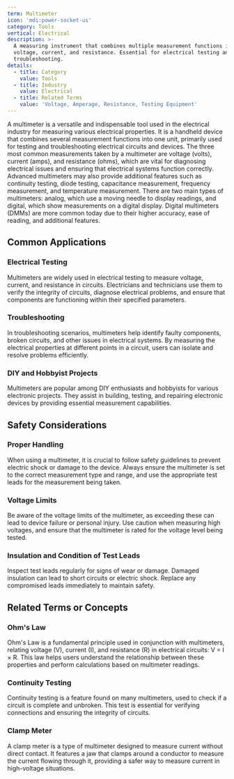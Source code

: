 ```yaml
---
term: Multimeter
icon: 'mdi:power-socket-us'
category: Tools
vertical: Electrical
description: >-
  A measuring instrument that combines multiple measurement functions including
  voltage, current, and resistance. Essential for electrical testing and
  troubleshooting.
details:
  - title: Category
    value: Tools
  - title: Industry
    value: Electrical
  - title: Related Terms
    value: 'Voltage, Amperage, Resistance, Testing Equipment'
---
```

A multimeter is a versatile and indispensable tool used in the electrical industry for measuring various electrical properties. It is a handheld device that combines several measurement functions into one unit, primarily used for testing and troubleshooting electrical circuits and devices. The three most common measurements taken by a multimeter are voltage (volts), current (amps), and resistance (ohms), which are vital for diagnosing electrical issues and ensuring that electrical systems function correctly. Advanced multimeters may also provide additional features such as continuity testing, diode testing, capacitance measurement, frequency measurement, and temperature measurement. There are two main types of multimeters: analog, which use a moving needle to display readings, and digital, which show measurements on a digital display. Digital multimeters (DMMs) are more common today due to their higher accuracy, ease of reading, and additional features.

## Common Applications

### Electrical Testing
Multimeters are widely used in electrical testing to measure voltage, current, and resistance in circuits. Electricians and technicians use them to verify the integrity of circuits, diagnose electrical problems, and ensure that components are functioning within their specified parameters.

### Troubleshooting
In troubleshooting scenarios, multimeters help identify faulty components, broken circuits, and other issues in electrical systems. By measuring the electrical properties at different points in a circuit, users can isolate and resolve problems efficiently.

### DIY and Hobbyist Projects
Multimeters are popular among DIY enthusiasts and hobbyists for various electronic projects. They assist in building, testing, and repairing electronic devices by providing essential measurement capabilities.

## Safety Considerations

### Proper Handling
When using a multimeter, it is crucial to follow safety guidelines to prevent electric shock or damage to the device. Always ensure the multimeter is set to the correct measurement type and range, and use the appropriate test leads for the measurement being taken.

### Voltage Limits
Be aware of the voltage limits of the multimeter, as exceeding these can lead to device failure or personal injury. Use caution when measuring high voltages, and ensure that the multimeter is rated for the voltage level being tested.

### Insulation and Condition of Test Leads
Inspect test leads regularly for signs of wear or damage. Damaged insulation can lead to short circuits or electric shock. Replace any compromised leads immediately to maintain safety.

## Related Terms or Concepts

### Ohm's Law
Ohm's Law is a fundamental principle used in conjunction with multimeters, relating voltage (V), current (I), and resistance (R) in electrical circuits: V = I × R. This law helps users understand the relationship between these properties and perform calculations based on multimeter readings.

### Continuity Testing
Continuity testing is a feature found on many multimeters, used to check if a circuit is complete and unbroken. This test is essential for verifying connections and ensuring the integrity of circuits.

### Clamp Meter
A clamp meter is a type of multimeter designed to measure current without direct contact. It features a jaw that clamps around a conductor to measure the current flowing through it, providing a safer way to measure current in high-voltage situations.
